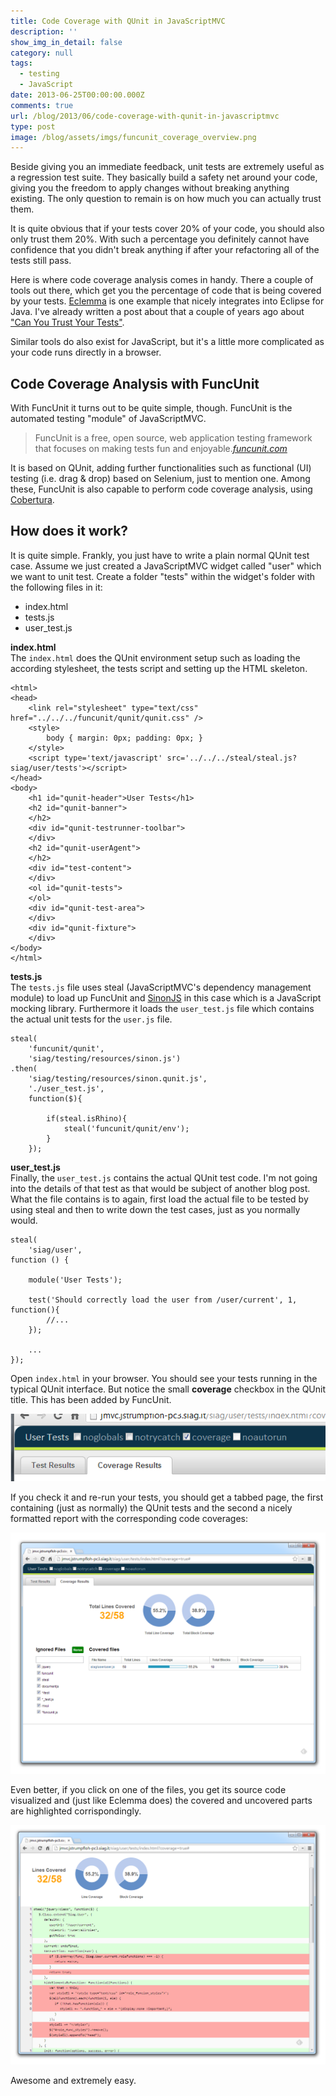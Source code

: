 ```yaml
---
title: Code Coverage with QUnit in JavaScriptMVC
description: ''
show_img_in_detail: false
category: null
tags:
  - testing
  - JavaScript
date: 2013-06-25T00:00:00.000Z
comments: true
url: /blog/2013/06/code-coverage-with-qunit-in-javascriptmvc
type: post
image: /blog/assets/imgs/funcunit_coverage_overview.png
---
```


Beside giving you an immediate feedback, unit tests are extremely useful as a regression test suite. They basically build a safety net around your code, giving you the freedom to apply changes without breaking anything existing. The only question to remain is on how much you can actually trust them.

It is quite obvious that if your tests cover 20% of your code, you should also only trust them 20%. With such a percentage you definitely cannot have confidence that you didn't break anything if after your refactoring all of the tests still pass. 

Here is where code coverage analysis comes in handy. There a couple of tools out there, which get you the percentage of code that is being covered by your tests. [Eclemma](http://www.eclemma.org/) is one example that nicely integrates into Eclipse for Java. I've already written a post about that a couple of years ago about ["Can You Trust Your Tests"](http://localhost:4000/blog/2010/05/can-you-trust-your-tests/).

Similar tools do also exist for JavaScript, but it's a little more complicated as your code runs directly in a browser.

## Code Coverage Analysis with FuncUnit

With FuncUnit it turns out to be quite simple, though. FuncUnit is the automated testing "module" of JavaScriptMVC.

> FuncUnit is a free, open source, web application testing framework that focuses on making tests fun and enjoyable.<cite><a href="http://funcunit.com/">funcunit.com</a></cite>

It is based on QUnit, adding further functionalities such as functional (UI) testing (i.e. drag & drop) based on Selenium, just to mention one. Among these, FuncUnit is also capable to perform code coverage analysis, using [Cobertura](http://cobertura.sourceforge.net/).

## How does it work?

It is quite simple. Frankly, you just have to write a plain normal QUnit test case. Assume we just created a JavaScriptMVC widget called "user" which we want to unit test. Create a folder "tests" within the widget's folder with the following files in it:

- index.html
- tests.js
- user_test.js

**index.html**  
The `index.html` does the QUnit environment setup such as loading the according stylesheet, the tests script and setting up the HTML skeleton.

    <html>
    <head>
        <link rel="stylesheet" type="text/css" href="../../../funcunit/qunit/qunit.css" />
        <style>
            body { margin: 0px; padding: 0px; }
        </style>
        <script type='text/javascript' src='../../../steal/steal.js?siag/user/tests'></script>
    </head>
    <body>
        <h1 id="qunit-header">User Tests</h1>
        <h2 id="qunit-banner">
        </h2>
        <div id="qunit-testrunner-toolbar">
        </div>
        <h2 id="qunit-userAgent">
        </h2>
        <div id="test-content">
        </div>
        <ol id="qunit-tests">
        </ol>
        <div id="qunit-test-area">
        </div>
        <div id="qunit-fixture">
        </div>
    </body>
    </html>

**tests.js**  
The `tests.js` file uses steal (JavaScriptMVC's dependency management module) to load up FuncUnit and [SinonJS](http://sinonjs.org/) in this case which is a JavaScript mocking library. Furthermore it loads the `user_test.js` file which contains the actual unit tests for the `user.js` file.

    steal(
        'funcunit/qunit',
        'siag/testing/resources/sinon.js')
    .then(
        'siag/testing/resources/sinon.qunit.js',
        './user_test.js',
        function($){

            if(steal.isRhino){
                steal('funcunit/qunit/env');
            }
        });

**user_test.js**  
Finally, the `user_test.js` contains the actual QUnit test code. I'm not going into the details of that test as that would be subject of another blog post. What the file contains is to again, first load the actual file to be tested by using steal and then to write down the test cases, just as you normally would.

    steal(
        'siag/user',
    function () {

        module('User Tests');

        test('Should correctly load the user from /user/current', 1, function(){
            //...
        });

        ...
    });

Open `index.html` in your browser. You should see your tests running in the typical QUnit interface. But notice the small **coverage** checkbox in the QUnit title. This has been added by FuncUnit.

![](/blog/assets/imgs/funcunit_coverage_setting.png)

If you check it and re-run your tests, you should get a tabbed page, the first containing (just as normally) the QUnit tests and the second a nicely formatted report with the corresponding code coverages:

![](/blog/assets/imgs/funcunit_coverage_overview.png)

Even better, if you click on one of the files, you get its source code visualized and (just like Eclemma does) the covered and uncovered parts are highlighted corrispondingly.

![](/blog/assets/imgs/funcunit_coverage_detailed.png)

Awesome and extremely easy.
